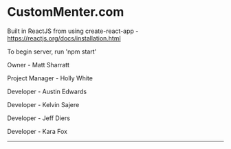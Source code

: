 # CustomMenter.com

Built in ReactJS from using create-react-app - https://reactjs.org/docs/installation.html

To begin server, run 'npm start'

Owner - Matt Sharratt

Project Manager - Holly White

Developer - Austin Edwards

Developer - Kelvin Sajere

Developer - Jeff Diers

Developer - Kara Fox  

*****
